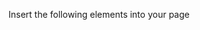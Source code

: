 Insert the following elements into your page
<user-poll></user-poll>
<script src="./user-poll.js"></script>